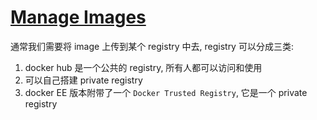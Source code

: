 # [Manage Images](https://docs.docker.com/develop/develop-images/image_management/)

通常我们需要将 image 上传到某个 registry 中去, registry 可以分成三类:

1. docker hub 是一个公共的 registry, 所有人都可以访问和使用
2. 可以自己搭建 private registry
3. docker EE 版本附带了一个 `Docker Trusted Registry`, 它是一个 private registry

